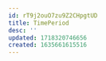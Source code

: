 ```yaml
---
id: rT9j2ouO7zu9Z2CHpgtUD
title: TimePeriod
desc: ''
updated: 1718320746656
created: 1635661615516
---
```





